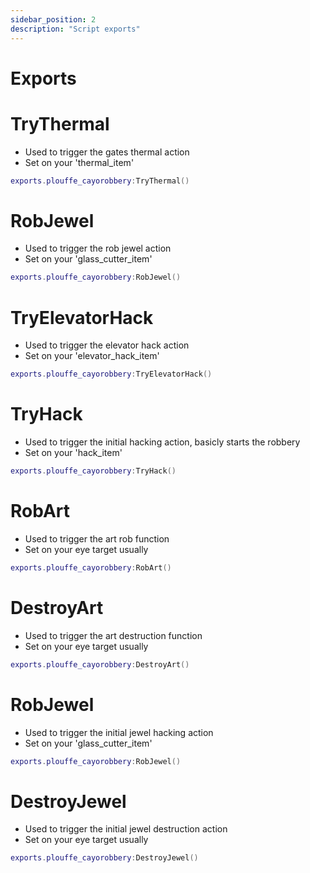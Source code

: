 ```yaml
---
sidebar_position: 2
description: "Script exports"
---
```


# Exports

# TryThermal
- Used to trigger the gates thermal action
- Set on your 'thermal_item'
```lua
exports.plouffe_cayorobbery:TryThermal()
```

# RobJewel
- Used to trigger the rob jewel action
- Set on your 'glass_cutter_item'
```lua
exports.plouffe_cayorobbery:RobJewel()
```

# TryElevatorHack
- Used to trigger the elevator hack action
- Set on your 'elevator_hack_item'
```lua
exports.plouffe_cayorobbery:TryElevatorHack()
```

# TryHack
- Used to trigger the initial hacking action, basicly starts the robbery
- Set on your 'hack_item'
```lua
exports.plouffe_cayorobbery:TryHack()
```

# RobArt
- Used to trigger the art rob function
- Set on your eye target usually
```lua
exports.plouffe_cayorobbery:RobArt()
```

# DestroyArt
- Used to trigger the art destruction function
- Set on your eye target usually
```lua
exports.plouffe_cayorobbery:DestroyArt()
```

# RobJewel
- Used to trigger the initial jewel hacking action
- Set on your 'glass_cutter_item'
```lua
exports.plouffe_cayorobbery:RobJewel()
```

# DestroyJewel
- Used to trigger the initial jewel destruction action
- Set on your eye target usually
```lua
exports.plouffe_cayorobbery:DestroyJewel()
```
